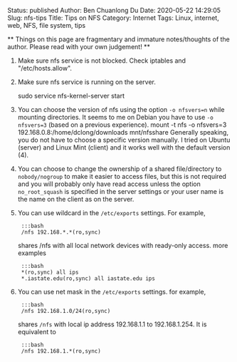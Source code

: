 Status: published
Author: Ben Chuanlong Du
Date: 2020-05-22 14:29:05
Slug: nfs-tips
Title: Tips on NFS
Category: Internet
Tags: Linux, internet, web, NFS, file system, tips

**
Things on this page are fragmentary and immature notes/thoughts of the author. 
Please read with your own judgement!
**
 

1. Make sure nfs service is not blocked. 
    Check iptables and "/etc/hosts.allow".

2. Make sure nfs service is running on the server.

    sudo service nfs-kernel-server start

2. You can choose the version of nfs using the option `-o nfsvers=n`
    while mounting directories.
    It seems to me on Debian you have to use `-o nfsvers=3` (based on a previous experience).
        mount -t nfs -o nfsvers=3 192.168.0.8:/home/dclong/downloads mnt/nfsshare
    Generally speaking, you do not have to choose a specific version manually.
    I tried on Ubuntu (server) and Linux Mint (client) and it works well with the default version (4). 

3. You can choose to change the ownership of a shared file/directory to `nobody/nogroup`
    to make it easier to access files,
    but this is not required 
    and you will probably only have read access unless the option `no_root_squash`
    is specified in the server settings 
    or your user name is the name on the client as on the server.

4. You can use wildcard in the `/etc/exports` settings. 
    For example,

        :::bash
        /nfs 192.168.*.*(ro,sync)

    shares /nfs with all local network devices with ready-only access.
    more examples

        :::bash
        *(ro,sync) all ips
        *.iastate.edu(ro,sync) all iastate.edu ips

5. You can use net mask in the `/etc/exports` settings.
    for example,

        :::bash
        /nfs 192.168.1.0/24(ro,sync)

    shares `/nfs` with local ip address 192.168.1.1 to 192.168.1.254. 
    It is equivalent to 

        :::bash
        /nfs 192.168.1.*(ro,sync)
